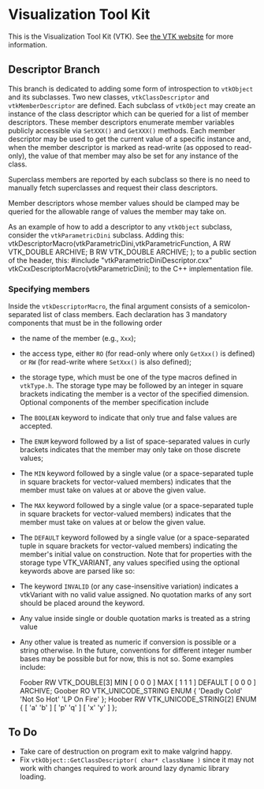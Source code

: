 # Visualization Tool Kit

This is the Visualization Tool Kit (VTK).
See [the VTK website](http://www.vtk.org) for more information.

## Descriptor Branch

This branch is dedicated to adding some form of introspection to `vtkObject`
and its subclasses.
Two new classes, `vtkClassDescriptor`
and `vtkMemberDescriptor` are defined.
Each subclass of `vtkObject` may create an instance of the class descriptor
which can be queried for a list of member descriptors.
These member descriptors enumerate member variables publicly accessible via
`SetXXX()` and `GetXXX()` methods.
Each member descriptor may be used to get the current value of a specific instance
and, when the member descriptor is marked as read-write (as opposed to read-only),
the value of that member may also be set for any instance of the class.

Superclass members are reported by each subclass so there is no need to
manually fetch superclasses and request their class descriptors.

Member descriptors whose member values should be clamped may be queried for
the allowable range of values the member may take on.

As an example of how to add a descriptor to any `vtkObject` subclass,
consider the `vtkParametricDini` subclass.
Adding this:
    vtkDescriptorMacro(vtkParametricDini,vtkParametricFunction,
      A RW VTK_DOUBLE ARCHIVE;
      B RW VTK_DOUBLE ARCHIVE;
    );
to a public section of the header, this:
    #include "vtkParametricDiniDescriptor.cxx"
    vtkCxxDescriptorMacro(vtkParametricDini);
to the C++ implementation file.

### Specifying members

Inside the `vtkDescriptorMacro`, the final argument consists of a
semicolon-separated list of class members.
Each declaration has 3 mandatory components that must be in the following order
+ the name of the member (e.g., `Xxx`);
+ the access type, either `RO` (for read-only where only `GetXxx()` is defined)
  or `RW` (for read-write where `SetXxx()` is also defined);
+ the storage type, which must be one of the type macros defined in `vtkType.h`.
The storage type may be followed by an integer in square brackets
indicating the member is a vector of the specified dimension.
Optional components of the member specification include
+ The `BOOLEAN` keyword to indicate that only true and false values are accepted.
+ The `ENUM` keyword followed by a list of space-separated values
  in curly brackets indicates that the member may only take on those discrete values;
+ The `MIN` keyword followed by a single value
  (or a space-separated tuple in square brackets for vector-valued members)
  indicates that the member must take on values at or above the given value.
+ The `MAX` keyword followed by a single value
  (or a space-separated tuple in square brackets for vector-valued members)
  indicates that the member must take on values at or below the given value.
+ The `DEFAULT` keyword followed by a single value
  (or a space-separated tuple in square brackets for vector-valued members)
  indicating the member's initial value on construction.
Note that for properties with the storage type VTK_VARIANT, any values specified
using the optional keywords above are parsed like so:
+ The keyword `INVALID` (or any case-insensitive variation) indicates a
  vtkVariant with no valid value assigned. No quotation marks of any sort
  should be placed around the keyword.
+ Any value inside single or double quotation marks is treated as a string value
+ Any other value is treated as numeric if conversion is possible or a string otherwise.
  In the future, conventions for different integer number bases may be possible but
  for now, this is not so.
Some examples include:

    Foober RW VTK_DOUBLE[3] MIN [ 0 0 0 ] MAX [ 1 1 1 ] DEFAULT [ 0 0 0 ] ARCHIVE;
    Goober RO VTK_UNICODE_STRING ENUM { 'Deadly Cold' 'Not So Hot' 'LP On Fire' };
    Hoober RW VTK_UNICODE_STRING[2] ENUM { [ 'a' 'b' ] [ 'p' 'q' ] [ 'x' 'y' ] };

## To Do

* Take care of destruction on program exit to make valgrind happy.
* Fix `vtkObject::GetClassDescriptor( char* className )` since it may
  not work with changes required to work around lazy dynamic library loading.
